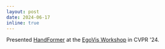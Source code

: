 ```yaml
---
layout: post
date: 2024-06-17
inline: true
---
```


Presented <a href="https://s-shamil.github.io/HandFormer/">HandFormer</a> at the [EgoVis Workshop](https://egovis.github.io/cvpr24/) in CVPR '24.